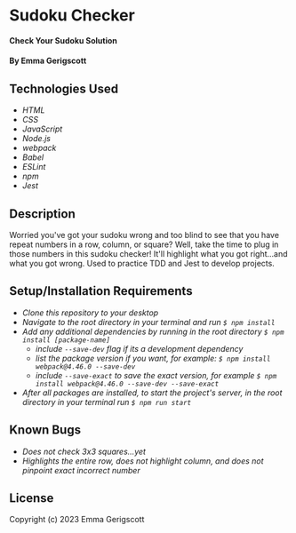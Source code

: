 # Sudoku Checker

#### Check Your Sudoku Solution

#### By Emma Gerigscott

## Technologies Used

* _HTML_
* _CSS_
* _JavaScript_
* _Node.js_
* _webpack_
* _Babel_
* _ESLint_
* _npm_
* _Jest_

## Description

Worried you've got your sudoku wrong and too blind to see that you have repeat numbers in a row, column, or square? Well, take the time to plug in those numbers in this sudoku checker! It'll highlight what you got right...and what you got wrong. Used to practice TDD and Jest to develop projects.

## Setup/Installation Requirements

* _Clone this repository to your desktop_
* _Navigate to the root directory in your terminal and run ```$ npm install```_
* _Add any additional dependencies by running in the root directory ```$ npm install [package-name]```_
  - _include ```--save-dev``` flag if its a development dependency_
  - _list the package version if you want, for example: ```$ npm install webpack@4.46.0 --save-dev```_
  - _include ```--save-exact``` to save the exact version, for example ```$ npm install webpack@4.46.0 --save-dev --save-exact```_
* _After all packages are installed, to start the project's server, in the root directory in your terminal run ```$ npm run start```_

## Known Bugs

* _Does not check 3x3 squares...yet_
* _Highlights the entire row, does not highlight column, and does not pinpoint exact incorrect number_

## License

Copyright (c) 2023 Emma Gerigscott